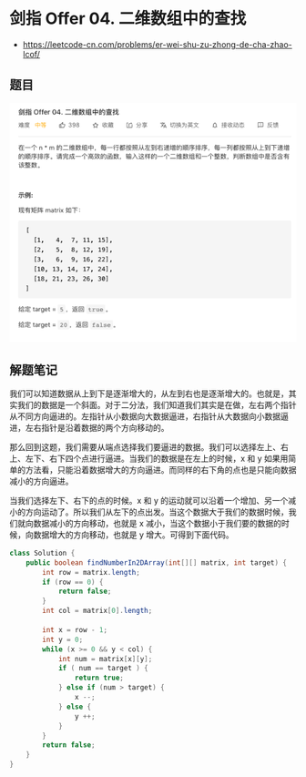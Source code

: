 # 剑指 Offer 04. 二维数组中的查找

- https://leetcode-cn.com/problems/er-wei-shu-zu-zhong-de-cha-zhao-lcof/

## 题目

![](https://raw.githubusercontent.com/Cerbur/pic/main/20210724011505.png)



## 解题笔记

我们可以知道数据从上到下是逐渐增大的，从左到右也是逐渐增大的。也就是，其实我们的数据是一个斜面。对于二分法，我们知道我们其实是在做，左右两个指针从不同方向逼进的。左指针从小数据向大数据逼进，右指针从大数据向小数据逼进，左右指针是沿着数据的两个方向移动的。

那么回到这题，我们需要从端点选择我们要逼进的数据。我们可以选择左上、右上、左下、右下四个点进行逼进。当我们的数据是在左上的时候，x 和 y 如果用简单的方法看，只能沿着数据增大的方向逼进。而同样的右下角的点也是只能向数据减小的方向逼进。

当我们选择左下、右下的点的时候。x 和 y 的运动就可以沿着一个增加、另一个减小的方向运动了。所以我们从左下的点出发。当这个数据大于我们的数据时候，我们就向数据减小的方向移动，也就是 x 减小，当这个数据小于我们要的数据的时候，向数据增大的方向移动，也就是 y 增大。可得到下面代码。

```java
class Solution {
    public boolean findNumberIn2DArray(int[][] matrix, int target) {
        int row = matrix.length;
        if (row == 0) {
            return false;
        }
        int col = matrix[0].length;

        int x = row - 1;
        int y = 0;
        while (x >= 0 && y < col) {
            int num = matrix[x][y];
            if ( num == target ) {
                return true;
            } else if (num > target) {
                x --;
            } else {
                y ++;
            }
        }
        return false;
    }
}
```

